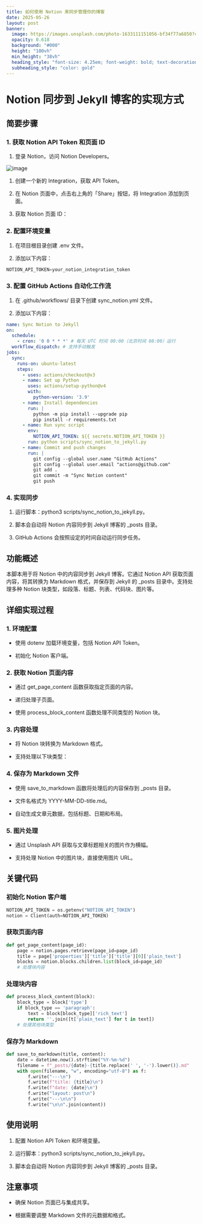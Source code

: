 ```yaml
---
title: 如何使用 Notion 来同步管理你的博客
date: 2025-05-26
layout: post
banner:
  image: https://images.unsplash.com/photo-1633111151056-bf34f77a6850?crop=entropy&cs=tinysrgb&fit=max&fm=jpg&ixid=M3w2OTIwMzJ8MHwxfHJhbmRvbXx8fHx8fHx8fDE3NDgyNzY3Njl8&ixlib=rb-4.1.0&q=80&w=1080
  opacity: 0.618
  background: "#000"
  height: "100vh"
  min_height: "38vh"
  heading_style: "font-size: 4.25em; font-weight: bold; text-decoration: underline"
  subheading_style: "color: gold"
---
```


# Notion 同步到 Jekyll 博客的实现方式

## 简要步骤

### 1. 获取 Notion API Token 和页面 ID

1. 登录 Notion，访问 Notion Developers。

![image](https://prod-files-secure.s3.us-west-2.amazonaws.com/a7a0cc5a-89b9-4cda-8686-1fba0ca52f40/d19c1afe-dea5-4312-9333-786b0ba83054/image.png?X-Amz-Algorithm=AWS4-HMAC-SHA256&X-Amz-Content-Sha256=UNSIGNED-PAYLOAD&X-Amz-Credential=ASIAZI2LB466ZXOAJNGE%2F20250526%2Fus-west-2%2Fs3%2Faws4_request&X-Amz-Date=20250526T162608Z&X-Amz-Expires=3600&X-Amz-Security-Token=IQoJb3JpZ2luX2VjEIH%2F%2F%2F%2F%2F%2F%2F%2F%2F%2FwEaCXVzLXdlc3QtMiJHMEUCIQDecPGjRXhOzB%2F2vBgLILOONV%2FiGTI2qiLuK1LgLjOt%2BAIgM%2Bk0Gq1sd%2BS4Hy1crOp%2FwNTKSievY1ShVf3jN9Om04Aq%2FwMISRAAGgw2Mzc0MjMxODM4MDUiDIBStgdcG88TSUgpxSrcAxe1zG40FnKgykV61kFYcyG8M9SrVqwJRKZtQScdHxLJ4DhfsWQYJ9XBjfHXssnMf4WazmBs%2B2ZszwctJwKX9wZJi%2FKGwrH4h9i%2F%2BJkTDVdoLZYizz6E00YCgxGeBQHRPJYMlyjloSng%2B3xT%2Fi1e7Rd0i9Du7mYIDO1VJtBWlroOrnXffn3%2FC7zz73JdWyN9IjM1Mr01PPKXvUzdN2Mcl9dG1etHldCtezPZEE79%2BS%2BeyOgC0JZs4SfzdAPDQTsUeH0uRuxta5G1VshOOwrGFa%2BZ%2FbiU7%2BIjqKAfFcMlx4I2H0ax8jryUUaXzwHZK1UlXVmeXhbl4qNzcMQm4IRhZ9u1xKk6U9AmHUQ1Jvga%2BzEWdz3gi34zWYuC%2FMkIDFQBYEmOlu5UDq%2FDSlEIGshSCIaBGxNGrH9QdJIu2Y7vkCTFSsdb5fGHT7CNGWgNXbIdefbTfQ%2FOHP7K95todE29pB80UIdDl%2BwdQYkRBX15ppDWosBzUso%2FlHtJLfuyZSC80dNzU59r1GTOUwrtRH%2F1lDUTYU9fGSjJtBvwzb6yM2KdyQyeHR8YT32rv01JLY7Nq09v2hNIk5yeqXKOldp0k%2F%2Bag6Bkn18TkCh2wdN30P5SgVrC02prWhKHzdZxMJur0sEGOqUBh4w5CqqpYOBzqBhS%2F0wFEohaAdMv5dZP8v3i9IFQojnLBTly1o4MR0uJXLZmBNDLDI3mm8Q7nrXQSih%2BuBtGxoSGCE35MwHpn5jprITy%2BM9stXMzZLLCWRipzcAg78hI8J6RjUig0X5n8kfK1q3bSLZZVwJdjtRH2bs4XD6AN2QQS8UnQwC1PKawSrCJA8xlD7zUNflHyp2iXBD2oGIbX0UVKFs9&X-Amz-Signature=b085dac3fb684c07da64467f89f89a0f318246e5d43341620096636bea8f5142&X-Amz-SignedHeaders=host&x-id=GetObject)

1. 创建一个新的 Integration，获取 API Token。

1. 在 Notion 页面中，点击右上角的「Share」按钮，将 Integration 添加到页面。

1. 获取 Notion 页面 ID：


### 2. 配置环境变量

1. 在项目根目录创建 .env 文件。

1. 添加以下内容：

```javascript
NOTION_API_TOKEN=your_notion_integration_token
```

### 3. 配置 GitHub Actions 自动化工作流

1. 在 .github/workflows/ 目录下创建 sync_notion.yml 文件。

1. 添加以下内容：

```yaml
name: Sync Notion to Jekyll
on:
  schedule:
    - cron: '0 0 * * *' # 每天 UTC 时间 00:00（北京时间 08:00）运行
  workflow_dispatch: # 支持手动触发
jobs:
  sync:
    runs-on: ubuntu-latest
    steps:
      - uses: actions/checkout@v3
      - name: Set up Python
        uses: actions/setup-python@v4
        with:
          python-version: '3.9'
      - name: Install dependencies
        run: |
          python -m pip install --upgrade pip
          pip install -r requirements.txt
      - name: Run sync script
        env:
          NOTION_API_TOKEN: ${{ secrets.NOTION_API_TOKEN }}
        run: python scripts/sync_notion_to_jekyll.py
      - name: Commit and push changes
        run: |
          git config --global user.name "GitHub Actions"
          git config --global user.email "actions@github.com"
          git add .
          git commit -m "Sync Notion content"
          git push
```

### 4. 实现同步

1. 运行脚本：python3 scripts/sync_notion_to_jekyll.py。

1. 脚本会自动将 Notion 内容同步到 Jekyll 博客的 _posts 目录。

1. GitHub Actions 会按照设定的时间自动运行同步任务。

## 功能概述

本脚本用于将 Notion 中的内容同步到 Jekyll 博客。它通过 Notion API 获取页面内容，将其转换为 Markdown 格式，并保存到 Jekyll 的 _posts 目录中。支持处理多种 Notion 块类型，如段落、标题、列表、代码块、图片等。

## 详细实现过程

### 1. 环境配置

- 使用 dotenv 加载环境变量，包括 Notion API Token。

- 初始化 Notion 客户端。

### 2. 获取 Notion 页面内容

- 通过 get_page_content 函数获取指定页面的内容。

- 递归处理子页面。

- 使用 process_block_content 函数处理不同类型的 Notion 块。

### 3. 内容处理

- 将 Notion 块转换为 Markdown 格式。

- 支持处理以下块类型：


### 4. 保存为 Markdown 文件

- 使用 save_to_markdown 函数将处理后的内容保存到 _posts 目录。

- 文件名格式为 YYYY-MM-DD-title.md。

- 自动生成文章元数据，包括标题、日期和布局。

### 5. 图片处理

- 通过 Unsplash API 获取与文章标题相关的图片作为横幅。

- 支持处理 Notion 中的图片块，直接使用图片 URL。

## 关键代码

### 初始化 Notion 客户端

```python
NOTION_API_TOKEN = os.getenv("NOTION_API_TOKEN")
notion = Client(auth=NOTION_API_TOKEN)
```

### 获取页面内容

```python
def get_page_content(page_id):
    page = notion.pages.retrieve(page_id=page_id)
    title = page['properties']['title']['title'][0]['plain_text']
    blocks = notion.blocks.children.list(block_id=page_id)
    # 处理块内容
```

### 处理块内容

```python
def process_block_content(block):
    block_type = block['type']
    if block_type == 'paragraph':
        text = block[block_type]['rich_text']
        return ''.join([t['plain_text'] for t in text])
    # 处理其他块类型
```

### 保存为 Markdown

```python
def save_to_markdown(title, content):
    date = datetime.now().strftime("%Y-%m-%d")
    filename = f"_posts/{date}-{title.replace(' ', '-').lower()}.md"
    with open(filename, "w", encoding="utf-8") as f:
        f.write("---\n")
        f.write(f"title: {title}\n")
        f.write(f"date: {date}\n")
        f.write("layout: post\n")
        f.write("---\n\n")
        f.write("\n\n".join(content))
```

## 使用说明

1. 配置 Notion API Token 和环境变量。

1. 运行脚本：python3 scripts/sync_notion_to_jekyll.py。

1. 脚本会自动将 Notion 内容同步到 Jekyll 博客的 _posts 目录。

## 注意事项

- 确保 Notion 页面已与集成共享。

- 根据需要调整 Markdown 文件的元数据和格式。